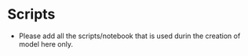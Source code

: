 # Scripts

- Please add all the scripts/notebook that is used durin the creation of model here only.